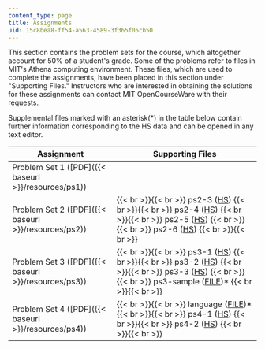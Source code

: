 ```yaml
---
content_type: page
title: Assignments
uid: 15c8bea8-ff54-a563-4589-3f365f05cb50
---
```


  

This section contains the problem sets for the course, which altogether account for 50% of a student's grade. Some of the problems refer to files in MIT's Athena computing environment. These files, which are used to complete the assignments, have been placed in this section under "Supporting Files." Instructors who are interested in obtaining the solutions for these assignments can contact MIT OpenCourseWare with their requests.

Supplemental files marked with an asterisk(\*) in the table below contain further information corresponding to the HS data and can be opened in any text editor.

  

| Assignment | Supporting Files |
| --- | --- |
| Problem Set 1 ([PDF]({{< baseurl >}}/resources/ps1)) |  |
| Problem Set 2 ([PDF]({{< baseurl >}}/resources/ps2)) |  {{< br >}}{{< br >}} ps2-3 ([HS](/courses/electrical-engineering-and-computer-science/6-827-multithreaded-parallelism-languages-and-compilers-fall-2002/assignments/ps23.hs)) {{< br >}}{{< br >}} ps2-4 ([HS](/courses/electrical-engineering-and-computer-science/6-827-multithreaded-parallelism-languages-and-compilers-fall-2002/assignments/ps24.hs)) {{< br >}}{{< br >}} ps2-5 ([HS](/courses/electrical-engineering-and-computer-science/6-827-multithreaded-parallelism-languages-and-compilers-fall-2002/assignments/ps25.hs)) {{< br >}}{{< br >}} ps2-6 ([HS](/courses/electrical-engineering-and-computer-science/6-827-multithreaded-parallelism-languages-and-compilers-fall-2002/assignments/ps26.hs)) {{< br >}}{{< br >}}  |
| Problem Set 3 ([PDF]({{< baseurl >}}/resources/ps3)) |  {{< br >}}{{< br >}} ps3-1 ([HS](/courses/electrical-engineering-and-computer-science/6-827-multithreaded-parallelism-languages-and-compilers-fall-2002/assignments/ps31.hs)) {{< br >}}{{< br >}} ps3-2 ([HS](/courses/electrical-engineering-and-computer-science/6-827-multithreaded-parallelism-languages-and-compilers-fall-2002/assignments/ps32.hs)) {{< br >}}{{< br >}} ps3-3 ([HS](/courses/electrical-engineering-and-computer-science/6-827-multithreaded-parallelism-languages-and-compilers-fall-2002/assignments/ps33.hs)) {{< br >}}{{< br >}} ps3-sample ([FILE](/courses/electrical-engineering-and-computer-science/6-827-multithreaded-parallelism-languages-and-compilers-fall-2002/assignments/ps3sample1.txt))\* {{< br >}}{{< br >}}  |
| Problem Set 4 ([PDF]({{< baseurl >}}/resources/ps4)) |  {{< br >}}{{< br >}} language ([FILE](/courses/electrical-engineering-and-computer-science/6-827-multithreaded-parallelism-languages-and-compilers-fall-2002/assignments/language.txt))\* {{< br >}}{{< br >}} ps4-1 ([HS](/courses/electrical-engineering-and-computer-science/6-827-multithreaded-parallelism-languages-and-compilers-fall-2002/assignments/ps41.hs)) {{< br >}}{{< br >}} ps4-2 ([HS](/courses/electrical-engineering-and-computer-science/6-827-multithreaded-parallelism-languages-and-compilers-fall-2002/assignments/ps42.hs)) {{< br >}}{{< br >}}